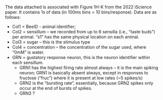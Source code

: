 The data attached is associated with Figure 1H-K from the 2022 iScience paper. It contains 1s of data (in 100ms bins = 10 bins/response). Data are as follows:
- Col1 = BeeID - animal identifier;
- Col2 = sensillum – we recorded from up to 6 sensilla (i.e., “taste buds”) per animal. “s1” has the same physical location on each animal.
- Col3 = sugar – this is the stimulus type
- Col4 = concentration – the concentration of the sugar used, where “0mM” is water.
- GRN = gustatory response neuron, this is the neuron identifier within each sensillum. 
  - GRN1 has the highest firing rate almost always – it is the main spiking neuron; GRN1 is basically absent always, except in responses to fructose (“fruc”) where it is present at low rates (~5 spikes/s)
  - GRN2 is the “bursting rate”, essentially, because GRN2 spikes only occur at the end of bursts of spikes. 
  - GRN3 ?
